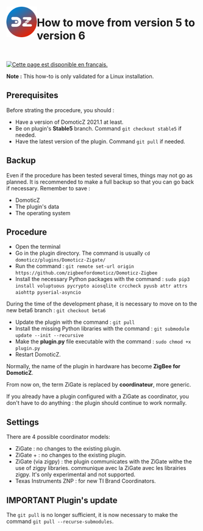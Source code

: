 <a href="Home.md"><img align="left" width="80" height="80" src="../Images/logo_Z4D.png" alt="Logo"></a>

# How to move from version 5 to version 6

</br>

<a href="../fr-fr/Plugin_Version-6.md"><img align="left" width="15" height="15" src="../Images/flag_france.png" alt="Logo"></a>
[Cette page est disponible en français.](../fr-fr/Plugin_Version-6.md)


__Note :__ This how-to is only validated for a Linux installation.


## Prerequisites

Before strating the procedure, you should :

* Have a version of DomoticZ 2021.1 at least.
* Be on plugin's __Stable5__ branch. Command `git checkout stable5` if needed.
* Have the latest version of the plugin. Command `git pull` if needed.


## Backup

Even if the procedure has been tested several times, things may not go as planned.
It is recommended to make a full backup so that you can go back if necessary.
Remember to save :

* DomoticZ
* The plugin's data
* The operating system


## Procedure

* Open the terminal
* Go in the plugin directory. The command is usually <code>cd domoticz/plugins/Domoticz-Zigate/</code>
* Run the command : `git remote set-url origin https://github.com/zigbeefordomoticz/Domoticz-Zigbee`
* Install the necessary Python packages with the command : `sudo pip3 install voluptuous pycrypto aiosqlite crccheck pyusb attr attrs aiohttp pyserial-asyncio`

During the time of the development phase, it is necessary to move on to the new beta6 branch : `git checkout beta6`

* Update the plugin with the command : `git pull`
* Install the missing Python libraries with the command : `git submodule update --init --recursive`
* Make the __plugin.py__ file executable with the command : `sudo chmod +x plugin.py`
* Restart DomoticZ.


Normally, the name of the plugin in hardware has become __ZigBee for DomoticZ__.

From now on, the term ZiGate is replaced by __coordinateur__, more generic.

If you already have a plugin configured with a ZiGate as coordinator, you don't have to do anything : the plugin should continue to work normally.


## Settings

There are 4 possible coordinator models:

* ZiGate : no changes to the existing plugin.
* ZiGate + : no changes to the existing plugin.
* ZiGate (via zigpy) : the plugin communicates with the ZiGate withe the use of zigpy libraries.  communique avec la ZiGate avec les librairies zigpy. It's only experimental and not supported.
* Texas Instruments ZNP : for new TI Brand Coordinators.



## IMPORTANT Plugin's update

The `git pull` is no longer sufficient, it is now necessary to make the command `git pull --recurse-submodules`.
